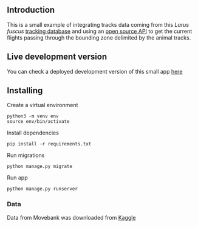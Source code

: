 ## Introduction
This is a small example of integrating tracks data coming from this *Larus fuscus* [tracking database](https://www.kaggle.com/datasets/pulkit8595/movebank-animal-tracking) and using an [open source API](https://openskynetwork.github.io/opensky-api/index.html) to get the current flights passing through the bounding zone delimited by the animal tracks.

## Live development version
You can check a deployed development version of this small app [here](http://104.248.77.150:7000/)
## Installing
Create a virtual environment
```
python3 -m venv env
source env/bin/activate
```
Install dependencies
```
pip install -r requirements.txt
```
Run migrations
```
python manage.py migrate
```
Run app
```
python manage.py runserver
```

### Data
Data from Movebank was downloaded from [Kaggle](https://www.kaggle.com/datasets/pulkit8595/movebank-animal-tracking/discussion/27618?resource=download)